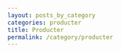 ```yaml
---
layout: posts_by_category
categories: producter
title: Producter
permalink: /category/producter
---
```

